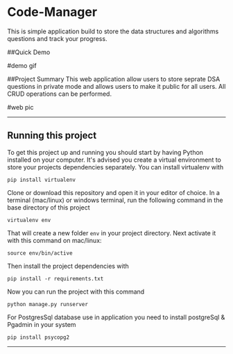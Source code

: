 # Code-Manager
This is simple application build to store the data structures and algorithms questions and track your progress.

##Quick Demo

#demo gif

##Project Summary
This web application allow users to store seprate DSA questions in private mode and allows users to make it public for all users. All CRUD operations can be performed.

#web pic

---

## Running this project

To get this project up and running you should start by having Python installed on your computer. It's advised you create a virtual environment to store your projects dependencies separately. You can install virtualenv with

```
pip install virtualenv
```

Clone or download this repository and open it in your editor of choice. In a terminal (mac/linux) or windows terminal, run the following command in the base directory of this project

```
virtualenv env
```

That will create a new folder `env` in your project directory. Next activate it with this command on mac/linux:

```
source env/bin/active
```

Then install the project dependencies with

```
pip install -r requirements.txt
```

Now you can run the project with this command

```
python manage.py runserver
```

For PostgresSql database use in application you need to install postgreSql & Pgadmin in your system

```
pip install psycopg2
```

---







